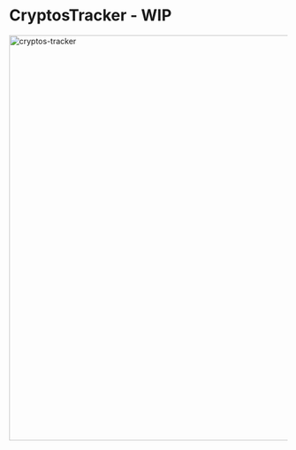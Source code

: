 # CryptosTracker - WIP

<img width="732" alt="cryptos-tracker" src="https://user-images.githubusercontent.com/17754060/38773926-4ffadb60-4027-11e8-9a4a-1e3eeb45ba09.png">
